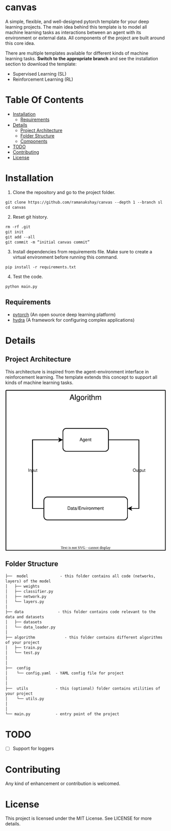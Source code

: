 # canvas

A simple, flexible, and well-designed pytorch template for your deep learning projects. The main idea behind this template is to model all machine learning tasks as interactions between an agent with its environment or external data. All components of the project are built around this core idea.

There are multiple templates available for different kinds of machine learning tasks. **Switch to the appropriate branch** and see the installation section to download the template:

- Supervised Learning (SL)
- Reinforcement Learning (RL)

# Table Of Contents

-  [Installation](#installation)
    - [Requirements](#requirements)
-  [Details](#details)
    -  [Project Architecture](#project-architecture)
    -  [Folder Structure](#folder-structure)
    -  [Components](#components)
 -  [TODO](#todo)
 -  [Contributing](#contributing)
 -  [License](#license)

# Installation

1.  Clone the repository and go to the project folder.
```
git clone https://github.com/ramanakshay/canvas --depth 1 --branch sl
cd canvas
```

2. Reset git history.
```
rm -rf .git
git init
git add --all
git commit -m “initial canvas commit”
```

3. Install dependencies from requirements file. Make sure to create a virtual environment before running this command.
```
pip install -r requirements.txt
```

4. Test the code.
```
python main.py
```

## Requirements
- [pytorch](https://pytorch.org/) (An open source deep learning platform)
- [hydra](https://hydra.cc/) (A framework for configuring complex applications)


# Details

## Project Architecture

This architecture is inspired from the agent-environment interface in reinforcement learning. The template extends this concept to support all kinds of machine learning tasks.

<div align="center">

<img align="center" src="assets/images/architecture.svg">

</div>


## Folder Structure
```
├──  model              - this folder contains all code (networks, layers) of the model
│   ├── weights
│   ├── classifier.py
│   ├── network.py
│   └── layers.py
│
├── data               - this folder contains code relevant to the data and datasets
│   ├── datasets
│   └── data_loader.py
│
├── algorithm             - this folder contains different algorithms of your project
│   ├── train.py
│   └── test.py
│
│
├──  config
│    └── config.yaml  - YAML config file for project
│
│
├──  utils            - this (optional) folder contains utilities of your project
│    └── utils.py
│
│
└── main.py           - entry point of the project

```

# TODO

- [ ] Support for loggers


# Contributing
Any kind of enhancement or contribution is welcomed.


# License

This project is licensed under the MIT License. See LICENSE for more details.
